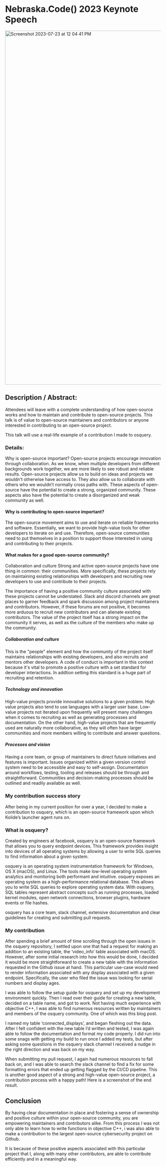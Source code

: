 # Nebraska.Code() 2023 Keynote Speech 

<img width="1147" alt="Screenshot 2023-07-23 at 12 04 41 PM" src="https://github.com/cacab/Nebraska_Code/assets/46205451/3b5caba7-6de2-4278-b85b-92b21f4e9aa4">


## Description / Abstract:
Attendees will leave with a complete understanding of how open-source works and how to maintain and contribute to open-source projects. This talk is of value to open-source maintainers and contributors or anyone interested in contributing to an open-source project.

This talk will use a real-life example of a contribution I made to osquery.

### Details:
Why is open-source important?
Open-source projects encourage innovation through collaboration. As we know, when multiple developers from different backgrounds work together, we are more likely to see robust and reliable results. Open-source projects allow us to build on ideas and projects we wouldn’t otherwise have access to. They also allow us to collaborate with others who we wouldn’t normally cross paths with. These aspects of open-source have the potential to create a strong, organized community. These aspects also have the potential to create a disorganized and weak community as well.

#### Why is contributing to open-source important?
The open-source movement aims to use and iterate on reliable frameworks and software. Essentially, we want to provide high-value tools for other developers to iterate on and use. Therefore, open-source communities need to put themselves in a position to support those interested in using and contributing to their projects.

#### What makes for a good open-source community?
Collaboration and culture
Strong and active open-source projects have one thing in common: their communities. More specifically, these projects rely on maintaining existing relationships with developers and recruiting new developers to use and contribute to their projects.

The importance of having a positive community culture associated with these projects cannot be understated. Slack and discord channels are great places to garner feedback and spark discussion among project maintainers and contributors. However, if these forums are not positive, it becomes more arduous to recruit new contributors and can alienate existing contributors. The value of the project itself has a strong impact on the community it serves, as well as the culture of the members who make up the community.

##### Collaboration and culture 
This is the "people" element and how the community of the project itself maintains relationships with existing developers, and also recruits and mentors other developers. A code of conduct is important in this context because it's vital to promote a positive culture with a set standard for developer interactions. In addtion setting this standard is a huge part of recruiting and retention. 

##### Technology and innovation
High-value projects provide innovative solutions to a given problem. High value projects also tend to use languages with a larger user base. Low-value projects not iterated upon frequently will present many challenges when it comes to recruiting as well as generating processes and documentation. On the other hand, high-value projects that are frequently used are naturally more collaborative, as they will often have larger communities and more members willing to contribute and answer questions.

##### Processes and vision
Having a core team, or group of maintainers to direct future initiatives and features is important. Issues organized within a given version control system need to be accessible and easy to self-assign. Documentation around workflows, testing, tooling and releases should be through and straightforward. Communities and decision-making processes should be outlined and readily available as well.

### My contribution success story
After being in my current position for over a year, I decided to make a contribution to osquery, which is an open-source framework upon which Kolide’s launcher agent runs on.

### What is osquery?
Created by engineers at facebook, osquery is an open-source framework that allows you to query endpoint devices. This framework provides insight into devices of all operating systems by allowing a user to write SQL queries to find information about a given system.

osquery is an operating system instrumentation framework for Windows, OS X (macOS), and Linux. The tools make low-level operating system analytics and monitoring both performant and intuitive. osquery exposes an operating system as a high-performance relational database. This allows you to write SQL queries to explore operating system data. With osquery, SQL tables represent abstract concepts such as running processes, loaded kernel modules, open network connections, browser plugins, hardware events or file hashes.

osquery has a core team, slack channel, extensive documentation and clear guidelines for creating and submitting pull requests.

### My contribution
After spending a brief amount of time scrolling through the open issues in the osquery repository, I settled upon one that had a request for making an addition to an existing table, the ‘video_info’ table associated with macOS. However, after some initial research into how this would be done, I decided it would be more straightforward to create a new table with the information requested in the Github issue at hand. This particular use-case would need to render information associated with any display associated with a given endpoint. Specifically, the user who filed the issue was looking for serial numbers and display ages.

I was able to follow the setup guide for osquery and set up my development environment quickly. Then I read over their guide for creating a new table, decided on a table name, and got to work. Not having much experience with objective C++, I was able to find numerous resources written by maintainers and members of the osquery community. One of which was this blog post.

I named my table ‘connected_displays’, and began fleshing out the data. After I felt confident with the new table I’d written and tested, I was again able to follow the documentation and format my code properly. I did run into some snags with getting my build to run once I added my tests, but after asking some questions in the osquery slack channel I received a nudge in the right direction and was back on my way.

When submitting my pull request, I again had numerous resources to fall back on, and I was able to search the slack channel to find a fix for some formatting errors that ended up getting flagged by the CI/CD pipeline. This is another good aspect of a strong and high-value open-source project, a contribution process with a happy path! Here is a screenshot of the end result.

## Conclusion
By having clear documentation in place and fostering a sense of ownership and positive culture within your open-source community, you are empowering maintainers and contributors alike. From this process I was not only able to learn how to write functions in objective C++, i was also able to make a contribution to the largest open-source cybersecurity project on Github.

It is because of these positive aspects associated with this particular project that I, along with many other contributors, are able to contribute efficiently and in a meaningful way.
